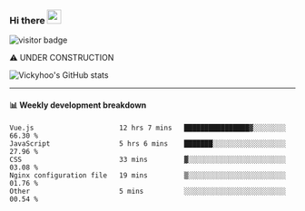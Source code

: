 ### Hi there <a href="https://www.gautamkrishnar.com/"><img src="https://media.giphy.com/media/hvRJCLFzcasrR4ia7z/giphy.gif" width="25px"></a>

![visitor badge](https://visitor-badge.glitch.me/badge?page_id=vickyhoo.vickyhoo&left_color=black&right_color=cornflowerblue)

⚠️ UNDER CONSTRUCTION

![Vickyhoo's GitHub stats](https://github-readme-stats.vercel.app/api?username=vickyhoo&theme=react&show_icons=true&count_private=true)

---

#### :bar_chart: Weekly development breakdown

<!--START_SECTION:waka-->

```text
Vue.js                     12 hrs 7 mins   ████████████████▓░░░░░░░░   66.30 %
JavaScript                 5 hrs 6 mins    ███████░░░░░░░░░░░░░░░░░░   27.96 %
CSS                        33 mins         ▓░░░░░░░░░░░░░░░░░░░░░░░░   03.08 %
Nginx configuration file   19 mins         ▒░░░░░░░░░░░░░░░░░░░░░░░░   01.76 %
Other                      5 mins          ░░░░░░░░░░░░░░░░░░░░░░░░░   00.54 %
```

<!--END_SECTION:waka-->


<!--
**vickyhoo/vickyhoo** is a ✨ _special_ ✨ repository because its `README.md` (this file) appears on your GitHub profile.

Here are some ideas to get you started:

- 🔭 I’m currently working on ...
- 🌱 I’m currently learning ...
- 👯 I’m looking to collaborate on ...
- 🤔 I’m looking for help with ...
- 💬 Ask me about ...
- 📫 How to reach me: ...
- 😄 Pronouns: ...
- ⚡ Fun fact: ...
-->
